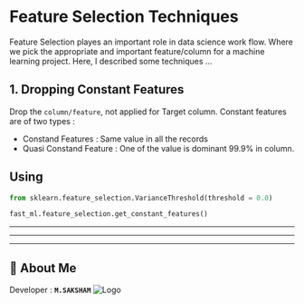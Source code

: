 
# Feature Selection Techniques

Feature Selection playes an important role in data science work flow. Where we pick the appropriate and important feature/column for a machine learning project.
Here, I described some techniques ...

## 1. Dropping Constant Features
Drop the `column/feature`, not applied for Target column. Constant features are of two types :
* Constand Features : Same value in all the records
* Quasi Constand Feature : One of the value is dominant 99.9% in column.

## Using

```python
from sklearn.feature_selection.VarianceThreshold(threshold = 0.0)
```
```python
fast_ml.feature_selection.get_constant_features()
```

---
---
---

## 🚀 About Me
Developer : **`M.SAKSHAM`**
![Logo]()

